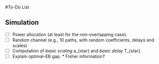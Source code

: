 
#To-Do List
## Simulation
   - [ ] Power allocation (at least for the non-overlapping case).
   - [ ] Random channel (e.g., 10 paths, with random coefficients, delays and scales)
   - [ ] Computation of *basic scaling* a_{star} and *basic delay* T_{star}.
   - [ ] Explain optimal-EB gap.
    * Fisher information?